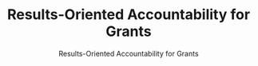 ---
layout: resources-landing
title: "Results-Oriented Accountability for Grants"
subtitle: "Results-Oriented Accountability for Grants"
filters: federal-financial-assistance cfr training omb 2021
doc-link: ../assets/files/Grants CAP Goal Info Session Deck_Clean_01042021_v2.pdf
---